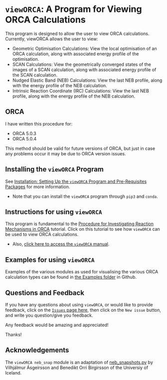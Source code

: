 # ``viewORCA``: A Program for Viewing ORCA Calculations

This program is designed to allow the user to view ORCA calculations. Currently, viewORCA allows the user to view:

* Geometric Optimisation Calculations: View the local optimisation of an ORCA calculation, along with associated energy profile of the optimisation. 
* SCAN Calculations: View the geometrically converged states of the images of a SCAN calculation, along with associated energy profile of the SCAN calculation. 
* Nudged Elastic Band (NEB) Calculations: View the last NEB profile, along with the energy profile of the NEB calculation.
* Intrinsic Reaction Coordinate (IRC) Calculations: View the last NEB profile, along with the energy profile of the NEB calculation.


## ORCA

I have written this procedure for: 

* ORCA 5.0.3
* ORCA 5.0.4

This method should be valid for future versions of ORCA, but just in case any problems occur it may be due to ORCA version issues. 


## Installing the ``viewORCA`` Program

See [Installation: Setting Up the ``viewORCA`` Program and Pre-Requisites Packages](Installation.md) for more information. 

* Note that you can install the ``viewORCA`` program through ``pip3`` and ``conda``. 


## Instructions for using ``viewORCA``

This program is fundamental to the [Procedure for Investigating Reaction Mechanisms in ORCA](https://geoffreyweal.github.io/ORCA_Mechanism_Procedure) tutorial. Click on this tutorial to see how ``viewORCA`` can be used to view ORCA calculations. 

* Also, [click here to access the ``viewORCA`` manual](viewORCA_Manual.md).


## Examples for using ``viewORCA``

Examples of the various modules as used for visualising the various ORCA calculation types can be found in [the Examples folder](https://github.com/geoffreyweal/viewORCA/tree/main/Examples) in Github. 


## Questions and Feedback

If you have any questions about using ``viewORCA``, or would like to provide feedback, click on the [``Issues`` page here](https://github.com/geoffreyweal/viewORCA/issues), then click on the ``New issue`` button, and write you question/give you feedback. 

Any feedback would be amazing and appreciated! 

Thanks!


## Acknowledgements

The ``viewORCA neb_snap`` module is an adaptation of [neb_snapshots.py](https://github.com/via9a/neb_visualize.py) by Vilhjálmur Ásgeirsson and Benedikt Orri Birgirsson of the Universiy of Iceland. 

